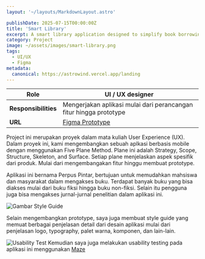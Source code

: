 ```yaml
---
layout: '~/layouts/MarkdownLayout.astro'

publishDate: 2025-07-15T00:00:00Z
title: 'Smart Library'
excerpt: A smart library application designed to simplify book borrowing, purchasing, and reading through a membership-based system.
category: Project
image: ~/assets/images/smart-library.png
tags:
  - UI/UX
  - Figma
metadata:
  canonical: https://astrowind.vercel.app/landing
---
```


| Role | UI / UX designer |
| --- | --- |
| **Responsibilities** | Mengerjakan aplikasi mulai dari perancangan fitur hingga prototype |
| **URL** | <a href="https://www.figma.com/proto/MFOmNXA2N2bvkMTHumSigf/Design-DPP?page-id=2325%3A1468&node-id=2325-2253&p=f&viewport=226%2C301%2C0.02&t=H8BFzSPynFTHvuIN-1&scaling=scale-down&content-scaling=fixed&starting-point-node-id=2325%3A3078" target="_blank">Figma Prototype</a> |

Project ini merupakan proyek dalam mata kuliah User Experience (UX). Dalam proyek ini, kami mengembangkan sebuah aplkasi berbasis mobile dengan menggunakan Five Plane Method. Plane ini adalah Strategy, Scope, Structure, Skeleton, and Surface. Setiap plane menjelaskan aspek spesifik dari produk. Mulai dari mengembangakan fitur hinggu membuat prototype.

Aplikasi ini bernama Perpus Pintar, bertujuan untuk memudahkan mahsiswa dan masyarakat dalam mengakses buku. Terdapat banyak buku yang bisa diakses mulai dari buku fiksi hingga buku non-fiksi. Selain itu pengguna juga bisa mengakses jurnal-jurnal penelitian dalam aplikasi ini. 

![Gambar Style Guide](~/assets/images/style-guide.png)

Selain mengembangkan prototype, saya juga membuat style guide yang memuat berbagai penjelasan detail dari desain aplikasi mulai dari penjelasan logo, typography, palet warna, komponen, dan lain-lain.

![Usability Test](~/assets/images/smart-library/usability.png)
Kemudian saya juga melakukan usability testing pada aplikasi ini menggunakan [Maze](https://maze.co)